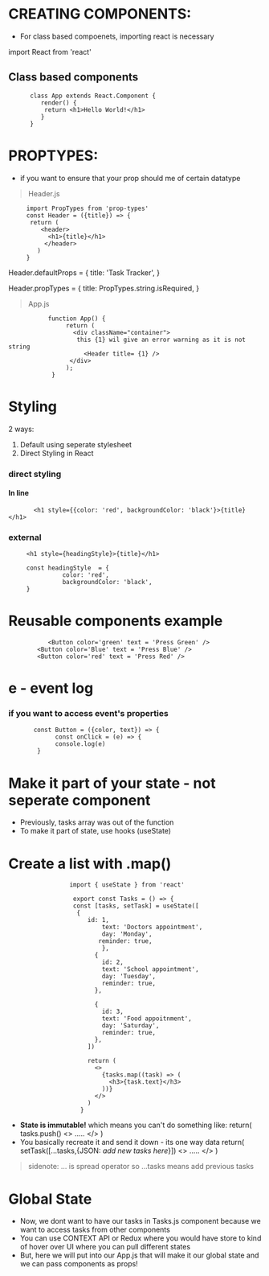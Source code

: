 # CREATING COMPONENTS:

- For class based compoenets, importing react is necessary

 import React from 'react'

## Class based components

          class App extends React.Component {
             render() {
              return <h1>Hello World!</h1>
             }
          }
 

 # PROPTYPES:

* if you want to ensure that your prop 
should me of certain datatype

>Header.js

         import PropTypes from 'prop-types'
         const Header = ({title}) => {
          return (
             <header>
               <h1>{title}</h1>         
              </header>
            )
         }

Header.defaultProps = {
    title: 'Task Tracker',
}

Header.propTypes = {
   title: PropTypes.string.isRequired,
}

> App.js


               function App() {
                    return (
                      <div className="container">
                       this {1} wil give an error warning as it is not string 
                         <Header title= {1} />
                     </div>
                    );
                }


# Styling

2 ways: 
1. Default using seperate stylesheet
2. Direct Styling in React 

### direct styling

#### In line

           <h1 style={{color: 'red', backgroundColor: 'black'}>{title}</h1>

### external 
           
         <h1 style={headingStyle}>{title}</h1>

         const headingStyle  = {
                   color: 'red', 
                   backgroundColor: 'black', 
         }


# Reusable components example

               <Button color='green' text = 'Press Green' />
            <Button color='Blue' text = 'Press Blue' />
            <Button color='red' text = 'Press Red' />

# e - event log 

### if you want to access event's properties 

           const Button = ({color, text}) => {
                 const onClick = (e) => {
                 console.log(e)
            }

# Make it part of your state - not seperate component

- Previously, tasks array was out of the function
- To make it part of state, use hooks (useState)
# Create a list with .map() 
    

                     import { useState } from 'react'

                      export const Tasks = () => {
                      const [tasks, setTask] = useState([
                       {
                          id: 1,
                              text: 'Doctors appointment',
                              day: 'Monday',
                             reminder: true,
                              },
                            {
                              id: 2,
                              text: 'School appointment',
                              day: 'Tuesday',
                              reminder: true,
                            },

                            {
                              id: 3,
                              text: 'Food appoitnment',
                              day: 'Saturday',
                              reminder: true,
                            },
                          ])

                          return (
                            <>
                              {tasks.map((task) => (
                                <h3>{task.text}</h3>
                              ))}
                            </>
                          )
                        }
 
 - **State is immutable!** which means you can't do something like: 
                    return(
                      tasks.push() 
                       <>
                      .....
                      </>
                    )
 - You basically recreate it and send it down - its one way data
               return(
                      setTask([...tasks,{JSON: *add new tasks here*}])
                       <>
                      .....
                      </>
                    )           
> sidenote: ... is spread operator so ...tasks means add previous tasks


# Global State

- Now, we dont want to have our tasks in Tasks.js component because we want to access tasks from other components
- You can use CONTEXT API or Redux where you would have store to kind of hover over UI where you can pull different states
- But, here we will put into our App.js that will make it our global state and  we can pass components as props! 